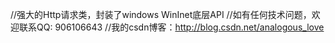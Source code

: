 //强大的Http请求类，封装了windows WinInet底层API
//如有任何技术问题，欢迎联系QQ: 906106643
//我的csdn博客：http://blog.csdn.net/analogous_love

